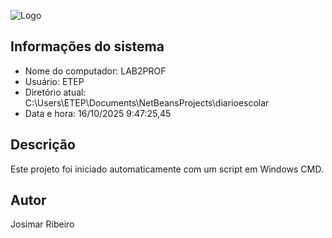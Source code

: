 ![Logo](https://i.ytimg.com/vi/nbAYB6HyTQI/hqdefault.jpg) 
## Informações do sistema 
- Nome do computador: LAB2PROF 
- Usuário: ETEP 
- Diretório atual: C:\Users\ETEP\Documents\NetBeansProjects\diarioescolar 
- Data e hora: 16/10/2025  9:47:25,45 
 
## Descrição 
Este projeto foi iniciado automaticamente com um script em Windows CMD. 
 
## Autor 
Josimar Ribeiro 
 
